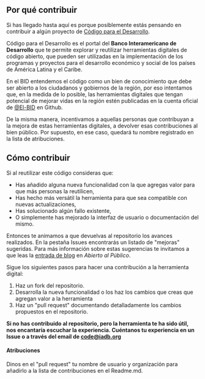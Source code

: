 ## Por qué contribuir

Si has llegado hasta aquí es porque posiblemente estás pensando en contribuir a algún proyecto de [Código para el Desarrollo](code.iadb.org). 

Código para el Desarrollo es el portal del **Banco Interamericano de Desarrollo** que te permite explorar y reutilizar herramientas digitales de código abierto, que pueden ser utilizadas en la implementación de los programas y proyectos para el desarrollo económico y social de los países de América Latina y el Caribe.

En el BID entendemos el código como un bien de conocimiento que debe ser abierto a los ciudadanos y gobiernos de la región, por eso intentamos que, en la medida de lo posible, las herramientas digitales que tengan potencial de mejorar vidas en la región estén publicadas en la cuenta oficial de [@El-BID](github.com/el-bid) en Github.

De la misma manera, incentivamos a aquellas personas que contribuyan a la mejora de estas herramientas digitales, a devolver esas contribuciones al bien público. Por supuesto, en ese caso, quedará tu nombre registrado en la lista de atribuciones.

## Cómo contribuir

Si al reutilizar este código consideras que:

- Has añadido alguna nueva funcionalidad con la que agregas valor para que más personas la reutilicen,
- Has hecho más versátil la herramienta para que sea compatible con nuevas actualizaciones,
- Has solucionado algún fallo existente,
- O simplemente has mejorado la interfaz de usuario o documentación del mismo.

Entonces te animamos a que devuelvas al repositorio los avances realizados. En la pestaña Issues encontrarás un listado de "mejoras" sugeridas. Para más información sobre estas sugerencias te invitamos a que leas la [entrada de blog](https://www.google.com/) en *Abierto al Público*.

Sigue los siguientes pasos para hacer una contribución a la herramienta digital:

1. Haz un fork del repositorio.
2. Desarrolla la nueva funcionalidad o los haz los cambios que creas que agregan valor a la herramienta
3. Haz un "pull request" documentando detalladamente los cambios propuestos en el repositorio.

**Si no has contribuido al repositorio, pero la herramienta te ha sido útil, nos encantaría escuchar la experiencia. Cuéntanos tu experiencia en un Issue o a través del email de code@iadb.org**

#### Atribuciones
Dinos en el "pull request" tu nombre de usuario y organización para añadirlo a la lista de contribuciones en el Readme.md.